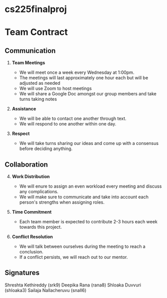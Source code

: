 # cs225finalproj

# Team Contract

## Communication
1. **Team Meetings** 
    - We will meet once a week every Wednesday at 1:00pm.
    - The meetings will last approximately one hour each but will be adjusted as needed
    - We will use Zoom to host meetings
    - We will share a Google Doc amongst our group members and take turns taking notes

2. **Assistance** 
    - We will be able to contact one another through text.
    - We will respond to one another within one day.

3. **Respect** 
    - We will take turns sharing our ideas and come up with a consensus before deciding anything.
    

## Collaboration

4. **Work Distribution** 
    - We will enure to assign an even workload every meeting and discuss any complications.
    - We will make sure to communicate and take into account each person's strengths when assigning roles. 


5. **Time Commitment** 
    - Each team member is expected to contribute 2-3 hours each week towards this project.

6. **Conflict Resolution** 
    - We will talk between ourselves during the meeting to reach a conclusion.
    - If a conflict persists, we will reach out to our mentor.

## Signatures

Shreshta Kethireddy (srk9)
Deepika Rana (rana8)
Shloaka Duvvuri (shloaka3)
Sailaja Nallacheruvu (snall6)

